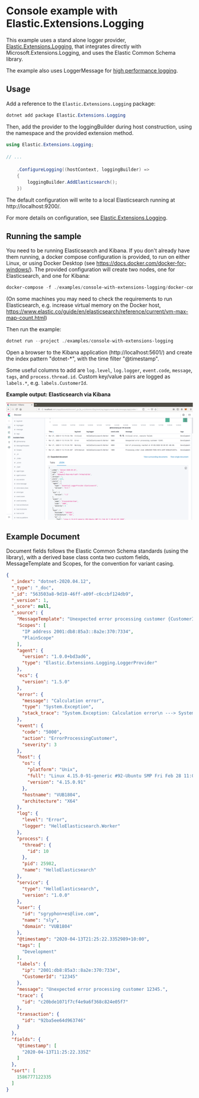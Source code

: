 # Console example with Elastic.Extensions.Logging 

This example uses a stand alone logger provider, [Elastic.Extensions.Logging](../../src/Elastic.Extensions.Logging), that integrates directly with Microsoft.Extensions.Logging, and uses the Elastic Common Schema library.

The example also uses LoggerMessage for [high performance logging](https://docs.microsoft.com/en-us/aspnet/core/fundamentals/logging/loggermessage).

## Usage

Add a reference to the `Elastic.Extensions.Logging` package:

```powershell
dotnet add package Elastic.Extensions.Logging
```

Then, add the provider to the loggingBuilder during host construction, using the namespace and the provided extension method. 

```c#
using Elastic.Extensions.Logging;

// ...

    .ConfigureLogging((hostContext, loggingBuilder) =>
    {
        loggingBuilder.AddElasticsearch();
    })
```

The default configuration will write to a local Elasticsearch running at http://localhost:9200/.

For more details on configuration, see [Elastic.Extensions.Logging](../../src/Elastic.Extensions.Logging).

## Running the sample

You need to be running Elasticsearch and Kibana. If you don't already have them running, a docker compose configuration is provided, to run on either Linux, or using Docker Desktop (see https://docs.docker.com/docker-for-windows/). The provided configuration will create two nodes, one for Elasticsearch, and one for Kibana:

```powershell
docker-compose -f ./examples/console-with-extensions-logging/docker-compose.yml up
```

(On some machines you may need to check the requirements to run Elasticsearch, e.g. increase virtual memory on the Docker host, https://www.elastic.co/guide/en/elasticsearch/reference/current/vm-max-map-count.html)

Then run the example:

```powershell
dotnet run --project ./examples/console-with-extensions-logging
```

Open a browser to the Kibana application (http://localhost:5601/) and create the index pattern "dotnet-*", with the time filter "@timestamp".

Some useful columns to add are `log.level`, `log.logger`, `event.code`, `message`, `tags`, and `process.thread.id`. Custom 
key/value pairs are logged as `labels.*`, e.g. `labels.CustomerId`.

**Example output: Elasticsearch via Kibana** 

![Example - Elasticsearch Kibana](example-elasticsearch-kibana.png)

## Example Document

Document fields follows the Elastic Common Schema standards (using the library), with a derived base class conta two custom fields, MessageTemplate and Scopes, for the convention for variant casing.

```json
{
  "_index": "dotnet-2020.04.12",
  "_type": "_doc",
  "_id": "563503a8-9d10-46ff-a09f-c6ccbf124db9",
  "_version": 1,
  "_score": null,
  "_source": {
    "MessageTemplate": "Unexpected error processing customer {CustomerId}.",
    "Scopes": [
      "IP address 2001:db8:85a3::8a2e:370:7334",
      "PlainScope"
    ],
    "agent": {
      "version": "1.0.0+bd3ad6",
      "type": "Elastic.Extensions.Logging.LoggerProvider"
    },
    "ecs": {
      "version": "1.5.0"
    },
    "error": {
      "message": "Calculation error",
      "type": "System.Exception",
      "stack_trace": "System.Exception: Calculation error\n ---> System.DivideByZeroException: Attempted to divide by zero.\n   at HelloElasticsearch.Worker.ExecuteAsync(CancellationToken stoppingToken) in /home/sly/Code/essential-logging/examples/HelloElasticsearch/Worker.cs:line 80\n   --- End of inner exception stack trace ---\n   at HelloElasticsearch.Worker.ExecuteAsync(CancellationToken stoppingToken) in /home/sly/Code/essential-logging/examples/HelloElasticsearch/Worker.cs:line 84"
    },
    "event": {
      "code": "5000",
      "action": "ErrorProcessingCustomer",
      "severity": 3
    },
    "host": {
      "os": {
        "platform": "Unix",
        "full": "Linux 4.15.0-91-generic #92-Ubuntu SMP Fri Feb 28 11:09:48 UTC 2020",
        "version": "4.15.0.91"
      },
      "hostname": "VUB1804",
      "architecture": "X64"
    },
    "log": {
      "level": "Error",
      "logger": "HelloElasticsearch.Worker"
    },
    "process": {
      "thread": {
        "id": 10
      },
      "pid": 25982,
      "name": "HelloElasticsearch"
    },
    "service": {
      "type": "HelloElasticsearch",
      "version": "1.0.0"
    },
    "user": {
      "id": "sgryphon+es@live.com",
      "name": "sly",
      "domain": "VUB1804"
    },
    "@timestamp": "2020-04-13T21:25:22.3352989+10:00",
    "tags": [
      "Development"
    ],
    "labels": {
      "ip": "2001:db8:85a3::8a2e:370:7334",
      "CustomerId": "12345"
    },
    "message": "Unexpected error processing customer 12345.",
    "trace": {
      "id": "c20bde1071f7cf4e9a6f368c824e05f7"
    },
    "transaction": {
      "id": "92ba5ee64d963746"
    }
  },
  "fields": {
    "@timestamp": [
      "2020-04-13T11:25:22.335Z"
    ]
  },
  "sort": [
    1586777122335
  ]
}
```
